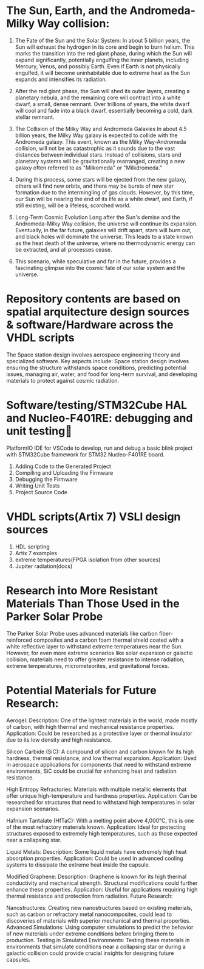 # The Sun, Earth, and the Andromeda-Milky Way collision:

1. The Fate of the Sun and the Solar System:
In about 5 billion years, the Sun will exhaust the hydrogen in its core and begin to burn helium. This marks the transition into the red giant phase, during which the Sun will expand significantly, potentially engulfing the inner planets, including Mercury, Venus, and possibly Earth. Even if Earth is not physically engulfed, it will become uninhabitable due to extreme heat as the Sun expands and intensifies its radiation.

2. After the red giant phase, the Sun will shed its outer layers, creating a planetary nebula, and the remaining core will contract into a white dwarf, a small, dense remnant. Over trillions of years, the white dwarf will cool and fade into a black dwarf, essentially becoming a cold, dark stellar remnant.

3. The Collision of the Milky Way and Andromeda Galaxies
In about 4.5 billion years, the Milky Way galaxy is expected to collide with the Andromeda galaxy. This event, known as the Milky Way-Andromeda collision, will not be as catastrophic as it sounds due to the vast distances between individual stars. Instead of collisions, stars and planetary systems will be gravitationally rearranged, creating a new galaxy often referred to as "Milkomeda" or "Milkdromeda."

4. During this process, some stars will be ejected from the new galaxy, others will find new orbits, and there may be bursts of new star formation due to the intermingling of gas clouds. However, by this time, our Sun will be nearing the end of its life as a white dwarf, and Earth, if still existing, will be a lifeless, scorched world.

5. Long-Term Cosmic Evolution
Long after the Sun's demise and the Andromeda-Milky Way collision, the universe will continue its expansion. Eventually, in the far future, galaxies will drift apart, stars will burn out, and black holes will dominate the universe. This leads to a state known as the heat death of the universe, where no thermodynamic energy can be extracted, and all processes cease.

6. This scenario, while speculative and far in the future, provides a fascinating glimpse into the cosmic fate of our solar system and the universe.

# Repository contents are based on spatial arquitecture design sources & software/Hardware across the VHDL scripts   

The Space station design involves aerospace engineering theory and specialized software. Key aspects include: 
Space station design involves ensuring the structure withstands space conditions, predicting potential issues, managing air, water, and food for long-term survival, and developing materials to protect against cosmic radiation.

# Software/testing/STM32Cube HAL and Nucleo-F401RE: debugging and unit testing
PlatformIO IDE for VSCode to develop, run and debug a basic blink project with STM32Cube framework for STM32 Nucleo-F401RE board.

1) Adding Code to the Generated Project
2) Compiling and Uploading the Firmware
3) Debugging the Firmware
4) Writing Unit Tests
5) Project Source Code

# VHDL scripts(Artix 7) VSLI design sources


1) HDL scripting
2) Artix 7 examples
3) extreme temperatures(FPGA isolation from other sources)
4) Jupiter radiation(docs)



# Research into More Resistant Materials Than Those Used in the Parker Solar Probe

The Parker Solar Probe uses advanced materials like carbon fiber-reinforced composites and a carbon foam thermal shield coated with a white reflective layer to withstand extreme temperatures near the Sun. However, for even more extreme scenarios like solar expansion or galactic collision, materials need to offer greater resistance to intense radiation, extreme temperatures, micrometeorites, and gravitational forces.

# Potential Materials for Future Research:

Aerogel:
Description: One of the lightest materials in the world, made mostly of carbon, with high thermal and mechanical resistance properties.
Application: Could be researched as a protective layer or thermal insulator due to its low density and high resistance.

Silicon Carbide (SiC):
A compound of silicon and carbon known for its high hardness, thermal resistance, and low thermal expansion.
Application: Used in aerospace applications for components that need to withstand extreme environments, SiC could be crucial for enhancing heat and radiation resistance.

High Entropy Refractories:
Materials with multiple metallic elements that offer unique high-temperature and hardness properties.
Application: Can be researched for structures that need to withstand high temperatures in solar expansion scenarios.

Hafnium Tantalate (HfTaC):
With a melting point above 4,000°C, this is one of the most refractory materials known.
Application: Ideal for protecting structures exposed to extremely high temperatures, such as those expected near a collapsing star.

Liquid Metals:
Description: Some liquid metals have extremely high heat absorption properties.
Application: Could be used in advanced cooling systems to dissipate the extreme heat inside the capsule.

Modified Graphene:
Description: Graphene is known for its high thermal conductivity and mechanical strength. Structural modifications could further enhance these properties.
Application: Useful for applications requiring high thermal resistance and protection from radiation.
Future Research:

Nanostructures: Creating new nanostructures based on existing materials, such as carbon or refractory metal nanocomposites, could lead to discoveries of materials with superior mechanical and thermal properties.
Advanced Simulations: Using computer simulations to predict the behavior of new materials under extreme conditions before bringing them to production.
Testing in Simulated Environments: Testing these materials in environments that simulate conditions near a collapsing star or during a galactic collision could provide crucial insights for designing future capsules.
